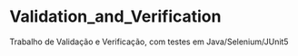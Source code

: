 # Validation_and_Verification

Trabalho de Validação e Verificação, com testes em Java/Selenium/JUnit5
